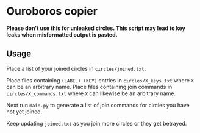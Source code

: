 # Ouroboros copier
**Please don't use this for unleaked circles. This script may lead to key leaks when misformatted output is pasted.**

## Usage
Place a list of your joined circles in `circles/joined.txt`.

Place files containing `(LABEL) (KEY)` entries in `circles/X_keys.txt` where `X` can be an arbitrary name.
Place files containing join commands in `circles/X_commands.txt` where `X` can likewise be an arbitrary name.

Next run `main.py` to generate a list of join commands for circles you have not yet joined.

Keep updating `joined.txt` as you join more circles or they get betrayed.
